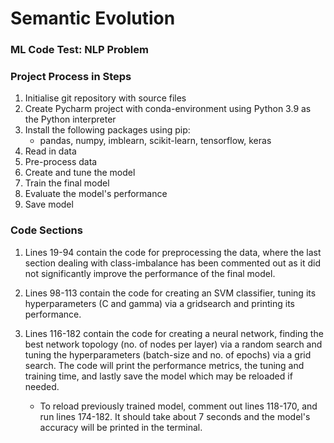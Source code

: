 # Semantic Evolution
### ML Code Test: NLP Problem

### Project Process in Steps
1. Initialise git repository with source files
2. Create Pycharm project with conda-environment using
   Python 3.9 as the Python interpreter
3. Install the following packages using pip:
   - pandas, numpy, imblearn, scikit-learn, tensorflow, keras
4. Read in data
5. Pre-process data
6. Create and tune the model
7. Train the final model
8. Evaluate the model's performance
9. Save model

### Code Sections
1. Lines 19-94 contain the code for preprocessing the data, 
   where the last section dealing with class-imbalance has been
   commented out as it did not significantly improve the performance
   of the final model.
   
2. Lines 98-113 contain the code for creating an SVM classifier, 
   tuning its hyperparameters (C and gamma) via a gridsearch and
   printing its performance.
   
3. Lines 116-182 contain the code for creating a neural network,
   finding the best network topology (no. of nodes per layer) via
   a random search and tuning the hyperparameters (batch-size and
   no. of epochs) via a grid search. The code will print the performance
   metrics, the tuning and training time, and lastly save the model which
   may be reloaded if needed.
   - To reload previously trained model, comment out lines 118-170, 
     and run lines 174-182. It should take about 7 seconds and the model's
     accuracy will be printed in the terminal.